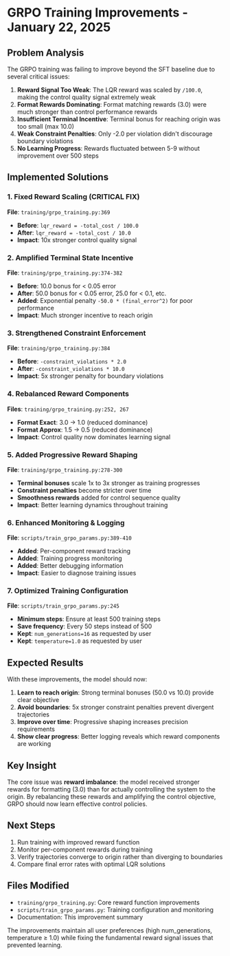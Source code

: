 # GRPO Training Improvements - January 22, 2025

## Problem Analysis

The GRPO training was failing to improve beyond the SFT baseline due to several critical issues:

1. **Reward Signal Too Weak**: The LQR reward was scaled by `/100.0`, making the control quality signal extremely weak
2. **Format Rewards Dominating**: Format matching rewards (3.0) were much stronger than control performance rewards
3. **Insufficient Terminal Incentive**: Terminal bonus for reaching origin was too small (max 10.0)
4. **Weak Constraint Penalties**: Only -2.0 per violation didn't discourage boundary violations
5. **No Learning Progress**: Rewards fluctuated between 5-9 without improvement over 500 steps

## Implemented Solutions

### 1. Fixed Reward Scaling (CRITICAL FIX)
**File**: `training/grpo_training.py:369`
- **Before**: `lqr_reward = -total_cost / 100.0` 
- **After**: `lqr_reward = -total_cost / 10.0`
- **Impact**: 10x stronger control quality signal

### 2. Amplified Terminal State Incentive
**File**: `training/grpo_training.py:374-382`
- **Before**: 10.0 bonus for < 0.05 error
- **After**: 50.0 bonus for < 0.05 error, 25.0 for < 0.1, etc.
- **Added**: Exponential penalty `-50.0 * (final_error^2)` for poor performance
- **Impact**: Much stronger incentive to reach origin

### 3. Strengthened Constraint Enforcement
**File**: `training/grpo_training.py:384`
- **Before**: `-constraint_violations * 2.0`
- **After**: `-constraint_violations * 10.0`
- **Impact**: 5x stronger penalty for boundary violations

### 4. Rebalanced Reward Components
**Files**: `training/grpo_training.py:252, 267`
- **Format Exact**: 3.0 → 1.0 (reduced dominance)
- **Format Approx**: 1.5 → 0.5 (reduced dominance)  
- **Impact**: Control quality now dominates learning signal

### 5. Added Progressive Reward Shaping
**File**: `training/grpo_training.py:278-300`
- **Terminal bonuses** scale 1x to 3x stronger as training progresses
- **Constraint penalties** become stricter over time
- **Smoothness rewards** added for control sequence quality
- **Impact**: Better learning dynamics throughout training

### 6. Enhanced Monitoring & Logging
**File**: `scripts/train_grpo_params.py:389-410`
- **Added**: Per-component reward tracking
- **Added**: Training progress monitoring
- **Added**: Better debugging information
- **Impact**: Easier to diagnose training issues

### 7. Optimized Training Configuration
**File**: `scripts/train_grpo_params.py:245`
- **Minimum steps**: Ensure at least 500 training steps
- **Save frequency**: Every 50 steps instead of 500
- **Kept**: `num_generations=16` as requested by user
- **Kept**: `temperature=1.0` as requested by user

## Expected Results

With these improvements, the model should now:

1. **Learn to reach origin**: Strong terminal bonuses (50.0 vs 10.0) provide clear objective
2. **Avoid boundaries**: 5x stronger constraint penalties prevent divergent trajectories  
3. **Improve over time**: Progressive shaping increases precision requirements
4. **Show clear progress**: Better logging reveals which reward components are working

## Key Insight

The core issue was **reward imbalance**: the model received stronger rewards for formatting (3.0) than for actually controlling the system to the origin. By rebalancing these rewards and amplifying the control objective, GRPO should now learn effective control policies.

## Next Steps

1. Run training with improved reward function
2. Monitor per-component rewards during training
3. Verify trajectories converge to origin rather than diverging to boundaries
4. Compare final error rates with optimal LQR solutions

## Files Modified

- `training/grpo_training.py`: Core reward function improvements
- `scripts/train_grpo_params.py`: Training configuration and monitoring
- Documentation: This improvement summary

The improvements maintain all user preferences (high num_generations, temperature ≥ 1.0) while fixing the fundamental reward signal issues that prevented learning.